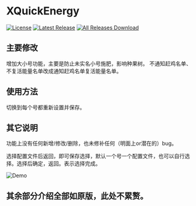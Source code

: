 # XQuickEnergy

[![License](https://img.shields.io/github/license/buddingworld/XQuickEnergy.svg)](LICENSE)
[![Latest Release](https://img.shields.io/github/release/buddingworld/XQuickEnergy.svg)](../../releases)
[![All Releases Download](https://img.shields.io/github/downloads/buddingworld/XQuickEnergy/total.svg)](../../releases)


## 主要修改
增加大小号功能，主要是防止未实名小号施肥，影响种果树。
不通知赶鸡名单、不复活能量名单改成通知赶鸡名单复活能量名单。
## 使用方法
切换到每个号都重新设置并保存。
## 其它说明
功能上没有任何新增/修改/删除，也未修补任何（明面上or潜在的）bug。

选择配置文件后返回，即可保存选择，默认一个号一个配置文件，也可以自行选择。选择后确定，返回。表示选择完成。

![Demo](https://raw.githubusercontent.com/buddingworld/XQuickEnergy/master/Screenshot_2023-09-05-22-44-22-750.jpg "Demo")

##  其余部分介绍全部如原版，此处不累赘。
